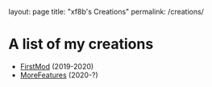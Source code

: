 layout: page
title: "xf8b's Creations"
permalink: /creations/
# A list of my creations
* [FirstMod](https://github.com/xf8b/FirstMod-v2-Remastered-Forge) (2019-2020)
* [MoreFeatures](https://github.com/xf8b/MoreFeatures) (2020-?)
